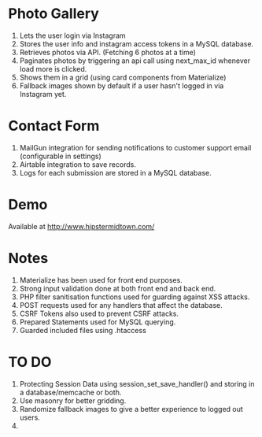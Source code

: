 # Photo Gallery

1. Lets the user login via Instagram
2. Stores the user info and instagram access tokens in a MySQL database.
3. Retrieves photos via API. (Fetching 6 photos at a time)
4. Paginates photos by triggering an api call using next_max_id whenever load more is clicked.
5. Shows them in a grid (using card components from Materialize)
6. Fallback images shown by default if a user hasn't logged in via Instagram yet.


# Contact Form

1. MailGun integration for sending notifications to customer support email (configurable in settings)
2. Airtable integration to save records.
3. Logs for each submission are stored in a MySQL database.

# Demo

Available at http://www.hipstermidtown.com/

# Notes

1. Materialize has been used for front end purposes.
2. Strong input validation done at both front end and back end.
3. PHP filter sanitisation functions used for guarding against XSS attacks.
4. POST requests used for any handlers that affect the database.
5. CSRF Tokens also used to prevent CSRF attacks.
6. Prepared Statements used for MySQL querying.
7. Guarded included files using .htaccess

# TO DO

1. Protecting Session Data using session_set_save_handler() and storing in a database/memcache or both.
2. Use masonry for better gridding.
3. Randomize fallback images to give a better experience to logged out users.
4. 




